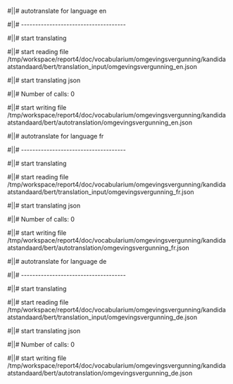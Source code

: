 #||# autotranslate for language en  

#||# -------------------------------------  

#||# start translating  

#||# start reading file /tmp/workspace/report4/doc/vocabularium/omgevingsvergunning/kandidaatstandaard/bert/translation_input/omgevingsvergunning_en.json  

#||# start translating json  

#||# Number of calls: 0  

#||# start writing file /tmp/workspace/report4/doc/vocabularium/omgevingsvergunning/kandidaatstandaard/bert/autotranslation/omgevingsvergunning_en.json  

#||# autotranslate for language fr  

#||# -------------------------------------  

#||# start translating  

#||# start reading file /tmp/workspace/report4/doc/vocabularium/omgevingsvergunning/kandidaatstandaard/bert/translation_input/omgevingsvergunning_fr.json  

#||# start translating json  

#||# Number of calls: 0  

#||# start writing file /tmp/workspace/report4/doc/vocabularium/omgevingsvergunning/kandidaatstandaard/bert/autotranslation/omgevingsvergunning_fr.json  

#||# autotranslate for language de  

#||# -------------------------------------  

#||# start translating  

#||# start reading file /tmp/workspace/report4/doc/vocabularium/omgevingsvergunning/kandidaatstandaard/bert/translation_input/omgevingsvergunning_de.json  

#||# start translating json  

#||# Number of calls: 0  

#||# start writing file /tmp/workspace/report4/doc/vocabularium/omgevingsvergunning/kandidaatstandaard/bert/autotranslation/omgevingsvergunning_de.json  


